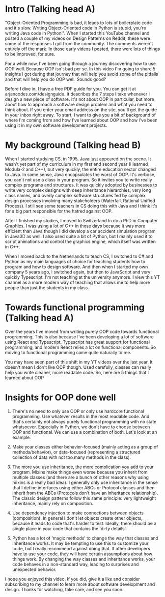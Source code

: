 # Intro (Talking head A)

"Object-Oriented Programming is bad, it leads to lots of boilerplate code and it's slow. Writing Object-Oriented code in Python is stupid, you're writing Java code in Python.". When I started this YouTube channel and posted a couple of my videos on Design Patterns on Reddit, these were some of the responses I got from the community. The comments weren't entirely off the mark. In those early videos I posted, there were lots of things to be improved, for sure.

For a while now, I've been going through a journey discovering how to use OOP well. Because OOP isn't bad per se. In this video I'm going to share 5 insights I got during that journey that will help you avoid some of the pitfalls and that will help you do OOP well. Sounds good?

Before I dive in, I have a free PDF guide for you. You can get it at arjancodes.com/designguide. It describes the 7 steps I take whenever I design a new piece of software. It's not about OOP in particular, but more about how to approach a software design problem and what you need to think about. If you enter your email address on the site, you'll get the guide in your inbox right away. To start, I want to give you a bit of background of where I'm coming from and how I've learned about OOP and how I've been using it in my own software development projects.

# My background (Talking head B)

When I started studying CS, in 1995, Java just appeared on the scene. It wasn't yet part of my curriculum in my first and second year (I learned Modula-2 and C++), but very quickly, the entire education sector changed to Java. In some sense, Java encapsulates the worst of OOP. It's verbose, you can't not use a class in your program. So it invites you to write really complex programs and structures. It was quickly adopted by businesses to write very complex designs with deep inheritance hierarchies, very long class names, and overly complex software structures fed by complex design processes involving many stakeholders (Waterfall, Rational Unified Process). I still see some teachers in CS doing this with Java and I think it's for a big part responsible for the hatred against OOP.

After I finished my studies, I moved to Switzerland to do a PhD in Computer Graphics. I was using a lot of C++ in those days because it was more efficient than Java though I did develop a car accident simulation program in Java3D as well. I also used quite a bit of Python, but I mainly used it to script animations and control the graphics engine, which itself was written in C++.

When I moved back to the Netherlands to teach CS, I switched to C# and Python as my main languages of choice for teaching students how to program and how to design software. And then when I started my own company 5 years ago, I switched again, but then to JavaScript and very quickly Typescript. I'm not teaching at the university anymore. I view this YT channel as a more modern way of teaching that allows me to help more people than just the students in my class.

# Towards functional programming (Talking head A)

Over the years I've moved from writing purely OOP code towards functional programming. This is also because I've been developing a lot of software using React and Typescript. Typescript has great support for functional programming, and modern React relies a lot on functional components. So moving to functional programming came quite naturally to me.

You may have seen part of this shift in my YT videos over the last year. It doesn't mean I don't like OOP though. Used carefully, classes can really help you write cleaner, more readable code. So, here are 5 things that I learned about OOP

# Insights for OOP done well

1. There's no need to only use OOP or only use hardcore functional programming. Use whatever results in the most readable code. And that's certainly not always purely functional programming with no state whatsoever. Especially in Python, we don't have to choose between OOP and functional. We can use a combination of both. Let's look at an example.

2. Make your classes either behavior-focused (mainly acting as a group of methods/behavior), or data-focused (representing a structured collection of data with not too many methods in the class).

3. The more you use inheritance, the more complication you add to your program. Mixins make things even worse because you inherit from multiple classes (and there are a bunch of other reasons why using mixins is a really bad idea). I generally only use inheritance in the sense that I define interfaces using either ABCs or Protocol classes and then inherit from the ABCs (Protocols don't have an inheritance relationship). The classic design patterns follow this same principle: very lightweight inheritance, mainly rely on composition.

4. Use dependency injection to make connections between objects (composition). In general I don't let objects create other objects, because it leads to code that's harder to test. Ideally, there should be a single place in your code that contains the 'dirty details'.

5. Python has a lot of 'magic methods' to change the way that classes and inheritance works. It may be tempting to use this to customize your code, but I really recommend against doing that. If other developers have to use your code, they will have certain assumptions about how things work. By changing the way classes and inheritance works, your code behaves in a non-standard way, leading to surprises and unexpected behavior.

I hope you enjoyed this video. If you did, give it a like and consider subscribing to my channel to learn more about software development and design. Thanks for watching, take care, and see you soon.
